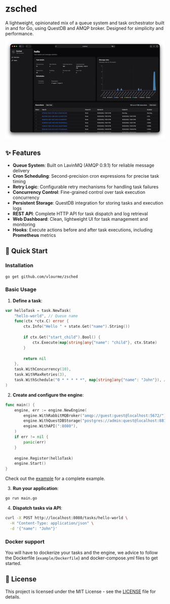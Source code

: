 # zsched

A lightweight, opinionated mix of a queue system and task orchestrator built in and for Go, using QuestDB and AMQP broker. Designed for simplicity and performance.

![Web UI](media/screenshot.png)

## ✨ Features

- **Queue System**: Built on LavinMQ (AMQP 0.9.1) for reliable message delivery
- **Cron Scheduling**: Second-precision cron expressions for precise task timing
- **Retry Logic**: Configurable retry mechanisms for handling task failures
- **Concurrency Control**: Fine-grained control over task execution concurrency
- **Persistent Storage**: QuestDB integration for storing tasks and execution logs
- **REST API**: Complete HTTP API for task dispatch and log retrieval
- **Web Dashboard**: Clean, lightweight UI for task management and monitoring
- **Hooks**: Execute actions before and after task executions, including **Prometheus** metrics

## 🚀 Quick Start

### Installation

```bash
go get github.com/vlourme/zsched
```

### Basic Usage

1. **Define a task**:

```go
var helloTask = task.NewTask(
    "hello-world", // Queue name
    func(ctx *ctx.C) error {
        ctx.Info("Hello " + state.Get("name").String())

        if ctx.Get("start_child").Bool() {
            ctx.Execute(map[string]any{"name": "child"}, ctx.State)
        }

        return nil
    },
    task.WithConcurrency(10),
    task.WithMaxRetries(3),
    task.WithSchedule("0 * * * * *", map[string]any{"name": "John"}), // Every second
)
```

2. **Create and configure the engine**:

```go
func main() {
    engine, err := engine.NewEngine(
        engine.WithRabbitMQBroker("amqp://guest:guest@localhost:5672/"),
        engine.WithQuestDBStorage("postgres://admin:quest@localhost:8812/qdb?sslmode=disable"),
        engine.WithAPI(":8080"),
    )
    if err != nil {
        panic(err)
    }

    engine.Register(helloTask)
    engine.Start()
}
```

Check out the [example](example/main.go) for a complete example.

3. **Run your application**:

```bash
go run main.go
```

4. **Dispatch tasks via API**:

```bash
curl -X POST http://localhost:8080/tasks/hello-world \
  -H "Content-Type: application/json" \
  -d '{"name": "John"}'
```

### Docker support

You will have to dockerize your tasks and the engine, we advice to follow the Dockerfile (`example/Dockerfile`) and docker-compose.yml files to get started.

## 📄 License

This project is licensed under the MIT License - see the [LICENSE](LICENSE) file for details.
